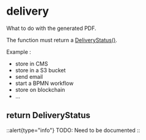 # delivery

What to do with the generated PDF.

The function must return a [DeliveryStatus()](#return-deliverystatus).

Example :

* store in CMS
* store in a S3 bucket
* send email
* start a BPMN workflow
* store on blockchain
* ...




## return DeliveryStatus

::alert{type="info"}
TODO: Need to be documented
::
